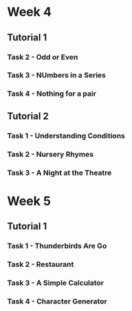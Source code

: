 # Week 4
## Tutorial 1
### Task 2 - Odd or Even
### Task 3 - NUmbers in a Series
### Task 4 - Nothing for a pair
## Tutorial 2
### Task 1 - Understanding Conditions
### Task 2 - Nursery Rhymes
### Task 3 - A Night at the Theatre
# Week 5
## Tutorial 1
### Task 1 - Thunderbirds Are Go
### Task 2 - Restaurant
### Task 3 - A Simple Calculator
### Task 4 - Character Generator

